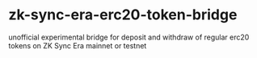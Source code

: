 # zk-sync-era-erc20-token-bridge
unofficial experimental bridge for deposit and withdraw of regular erc20 tokens on ZK Sync Era mainnet or testnet
